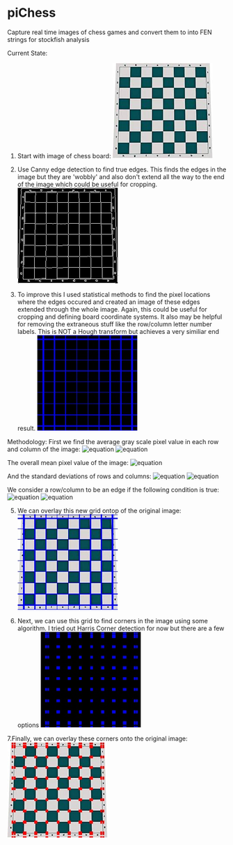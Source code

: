 # piChess
Capture real time images of chess games and convert them to into FEN strings for stockfish analysis

Current State:

1. Start with image of chess board:
![alt text](https://github.com/mlitton10/piChess/blob/main/test_images/blank_board_2.jpeg?raw=true)

2. Use Canny edge detection to find true edges. This finds the edges in the image but they are 'wobbly' and also don't extend all the way to the end of the image which could be useful for cropping. 
![alt text](https://github.com/mlitton10/piChess/blob/main/test_images/canny_edges_only.jpeg?raw=true)

3. To improve this I used statistical methods to find the pixel locations where the edges occured and created an image of these edges extended through the whole image. Again, this could be useful for cropping and defining board coordinate systems. It also may be helpful for removing the extraneous stuff like the row/column letter number labels. This is NOT a Hough transform but achieves a very similiar end result.
![alt text](https://github.com/mlitton10/piChess/blob/main/test_images/clean_edges_only.jpeg?raw=true)

Methodology:
First we find the average gray scale pixel value in each row and column of the image:
![equation](https://latex.codecogs.com/png.image?\dpi{120}\bg{white}\left<&space;Pixel_{row,i}\right>&space;=&space;\frac{1}{N_{col}}\sum_{j=1}^{N_{col}}Pixel(i,j)&space;)
![equation](https://latex.codecogs.com/png.image?\dpi{120}\bg{white}\left<&space;Pixel_{column,j}\right>&space;=&space;\frac{1}{N_{row}}\sum_{i=1}^{N_{row}}Pixel(i,j)&space;)

The overall mean pixel value of the image:
![equation](https://latex.codecogs.com/png.image?\dpi{120}\bg{white}\left<&space;Pixel\right>&space;=&space;\frac{1}{N_{row}N_{col}}\sum_{i=1}^{N_{row}}\sum_{j=1}^{N_{col}}Pixel(i,j)&space;)

And the standard deviations of rows and columns:
![equation](https://latex.codecogs.com/png.image?\dpi{120}\bg{white}\sigma_{row,i}&space;=&space;\sqrt{\frac{1}{N_{col}}\sum_{j=1}^{N_{col}}Pixel(i,j)-\left<Pixel_{row,i}\right>}&space;)
![equation](https://latex.codecogs.com/png.image?\dpi{120}\bg{white}\sigma_{column,j}&space;=&space;\sqrt{\frac{1}{N_{row}}\sum_{i=1}^{N_{row}}Pixel(i,j)-\left<Pixel_{column,j}\right>}&space;)

We consider a row/column to be an edge if the following condition is true:
![equation](https://latex.codecogs.com/svg.image?\left<&space;Pixel_{row,i}\right>&space;>&space;\left<&space;Pixel&space;\right>&space;&plus;&space;1.25&space;\sigma_{row,i})
![equation](https://latex.codecogs.com/svg.image?\left<&space;Pixel_{column,j}\right>&space;>&space;\left<&space;Pixel&space;\right>&space;&plus;&space;1.25&space;\sigma_{column,j})


5. We can overlay this new grid ontop of the original image:
![alt text](https://github.com/mlitton10/piChess/blob/main/test_images/board_with_clean_edges.jpeg?raw=true)

6. Next, we can use this grid to find corners in the image using some algorithm. I tried out Harris Corner detection for now but there are a few options
![alt text](https://github.com/mlitton10/piChess/blob/main/test_images/corners_only_image.jpeg?raw=true)

7.Finally, we can overlay these corners onto the original image:
![alt text](https://github.com/mlitton10/piChess/blob/main/test_images/board_with_corners.jpeg?raw=true)
